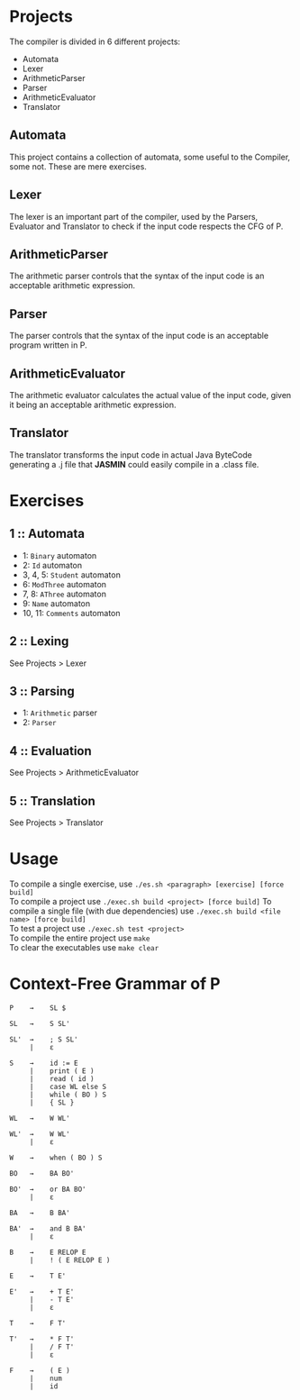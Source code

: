 # Projects
The compiler is divided in 6 different projects:
- Automata
- Lexer
- ArithmeticParser
- Parser
- ArithmeticEvaluator
- Translator

## Automata
This project contains a collection of automata, some useful to the Compiler, some not. These are mere exercises.

## Lexer
The lexer is an important part of the compiler, used by the Parsers, Evaluator and Translator to check if the input code respects the CFG of P.

## ArithmeticParser
The arithmetic parser controls that the syntax of the input code is an acceptable arithmetic expression.

## Parser
The parser controls that the syntax of the input code is an acceptable program written in P.

## ArithmeticEvaluator
The arithmetic evaluator calculates the actual value of the input code, given it being an acceptable arithmetic expression.

## Translator
The translator transforms the input code in actual Java ByteCode generating a .j file that **JASMIN** could easily compile in a .class file.

# Exercises

## 1 :: Automata
- 1: `Binary` automaton
- 2: `Id` automaton
- 3, 4, 5: `Student` automaton
- 6: `ModThree` automaton
- 7, 8: `AThree` automaton
- 9: `Name` automaton
- 10, 11: `Comments` automaton

## 2 :: Lexing
See Projects > Lexer

## 3 :: Parsing
- 1: `Arithmetic` parser
- 2: `Parser`

## 4 :: Evaluation
See Projects > ArithmeticEvaluator

## 5 :: Translation
See Projects > Translator

# Usage
To compile a single exercise, use `./es.sh <paragraph> [exercise] [force build]`  
To compile a project use `./exec.sh build <project> [force build]`
To compile a single file (with due dependencies) use `./exec.sh build <file name> [force build]`  
To test a project use `./exec.sh test <project>`  
To compile the entire project use `make`  
To clear the executables use `make clear`  

# Context-Free Grammar of P

```
P    →    SL $

SL   →    S SL'

SL'  →    ; S SL'
     |    ε

S    →    id := E
     |    print ( E )
     |    read ( id )
     |    case WL else S
     |    while ( BO ) S
     |    { SL }
     
WL   →    W WL'

WL'  →    W WL'
     |    ε

W    →    when ( BO ) S

BO   →    BA BO'

BO'  →    or BA BO'
     |    ε

BA   →    B BA'

BA'  →    and B BA'
     |    ε

B    →    E RELOP E
     |    ! ( E RELOP E )
     
E    →    T E'

E'   →    + T E'
     |    - T E'
     |    ε
     
T    →    F T'

T'   →    * F T'
     |    / F T'
     |    ε

F    →    ( E )
     |    num
     |    id
```

